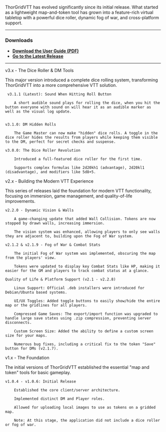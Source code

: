 ThorGridVTT has evolved significantly since its initial release. What started as a lightweight map-and-token tool has grown into a feature-rich virtual tabletop with a powerful dice roller, dynamic fog of war, and cross-platform support.

---

### **Downloads**
*   **[Download the User Guide (PDF)](https://github.com/Thor-Grid/ThorGridVTT/blob/main/Thor-Grid%20User%20Guide.pdf)**
*   **[Go to the Latest Release](https://github.com/Thor-Grid/ThorGridVTT/releases/latest)**

---

v3.x - The Dice Roller & DM Tools

This major version introduced a complete dice rolling system, transforming ThorGridVTT into a more comprehensive VTT solution.

     v3.1.1 (Latest): Sound When Hitting Roll Button

        A short audible sound plays for rolling the dice, when you hit the button everyone with sound on will hear it as an audible marker as well as the visual log update.

    
    v3.1.0: DM Hidden Rolls

        The Game Master can now make "hidden" dice rolls. A toggle in the dice roller hides the results from players while keeping them visible to the DM, perfect for secret checks and suspense.

    v3.0.0: The Dice Roller Revolution

        Introduced a full-featured dice roller for the first time.

        Supports complex formulas like 2d20kh1 (advantage), 2d20kl1 (disadvantage), and modifiers like 5d8+5.

v2.x - Building the Modern VTT Experience

This series of releases laid the foundation for modern VTT functionality, focusing on immersion, game management, and quality-of-life improvements.

    v2.2.0 - Dynamic Vision & Walls

        A game-changing update that added Wall Collision. Tokens are now stopped by drawn walls, increasing immersion.

        The vision system was enhanced, allowing players to only see walls they are adjacent to, building upon the Fog of War system.

    v2.1.2 & v2.1.9 - Fog of War & Combat Stats

        The initial Fog of War system was implemented, obscuring the map from the players' view.

        Tokens were updated to display key Combat Stats like HP, making it easier for the GM and players to track combat status at a glance.

    Quality of Life & Platform Support (v2.1 - v2.2.8)

        Linux Support: Official .deb installers were introduced for Debian/Ubuntu based systems.

        UI/UX Toggles: Added toggle buttons to easily show/hide the entire map or the gridlines for all players.

        Compressed Game Saves: The export/import function was upgraded to handle large save states using .zip compression, preventing server disconnects.

        Custom Screen Size: Added the ability to define a custom screen size for your maps.

        Numerous bug fixes, including a critical fix to the token "Save" button for DMs (v2.1.7).

v1.x - The Foundation

The initial versions of ThorGridVTT established the essential "map and token" tools for basic gameplay.

    v1.0.4 - v1.0.6: Initial Release

        Established the core client/server architecture.

        Implemented distinct DM and Player roles.

        Allowed for uploading local images to use as tokens on a gridded map.

        Note: At this stage, the application did not include a dice roller or fog of war.
